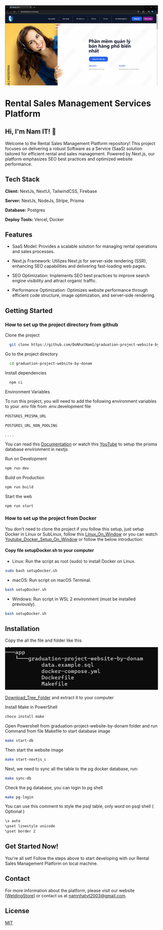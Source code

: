 ![Project Image](./Home_Screen.png)
# Rental Sales Management Services Platform
## Hi, I'm Nam IT! 👋
Welcome to the Rental Sales Management Platform repository! This project focuses on delivering a robust Software as a Service (SaaS) solution tailored for efficient rental and sales management. Powered by Next.js, our platform emphasizes SEO best practices and optimized website performance.

## Tech Stack

**Client:** NextJs, NextUi, TailwindCSS, Firebase

**Server:** NextJs, NodeJs, Stripe, Prisma

**Database:** Postgres


**Deploy Tools:** Vercel, Docker


## Features
- SaaS Model: Provides a scalable solution for managing rental operations and sales processes.

- Next.js Framework: Utilizes Next.js for server-side rendering (SSR), enhancing SEO capabilities and delivering fast-loading web pages.

- SEO Optimization: Implements SEO best practices to improve search engine visibility and attract organic traffic.

- Performance Optimization: Optimizes website performance through efficient code structure, image optimization, and server-side rendering.

## Getting Started

### How to set up the project directory from github

Clone the project

```bash
  git clone https://github.com/DoNhatNam1/graduation-project-website-by-donam.git
```

Go to the project directory

```bash
  cd graduation-project-website-by-donam
```

Install dependencies

```bash
  npm ci
```

Environment Variables

To run this project, you will need to add the following environment variables to your .env file from .env.development file

`POSTGRES_PRISMA_URL`

`POSTGRES_URL_NON_POOLING`

. . . .

You can read this [Documentation](https://www.prisma.io/docs/getting-started/setup-prisma/add-to-existing-project/relational-databases/connect-your-database-typescript-postgresql) or watch this [YouTube](https://www.youtube.com/watch?v=_ER9jHiylAo) to setup the prisma database environment in nextjs

Run on Development

```bash
npm run dev
```

Build on Production

```bash
npm run build
```

Start the web

```bash
npm run start
```

 ### How to set up the project from Docker

You don't need to clone the project if you follow this setup, just setup Docker in Linux or SubLinux, follow this [Linux_On_Window](https://www.howtogeek.com/744328/how-to-install-the-windows-subsystem-for-linux-on-windows-11/) or you can watch [Youtube_Docker_Setup_On_Window](https://www.youtube.com/watch?v=rATNU0Fr8zs) or follow the below introduction:

 #### Copy file setupDocker.sh to your computer

- Linux: Run the script as root (sudo) to install Docker on Linux.

```bash
sudo bash setupDocker.sh
```

- macOS: Run script on macOS Terminal.

```bash
bash setupDocker.sh
```

- Windows: Run script in WSL 2 environment (must be installed previously).

```bash
bash setupDocker.sh
```

## Installation

Copy the all the file and folder like this

![Docker_Tree](./tree_docker.png)

<a 
href="https://git-link.vercel.app/api/download?url=https%3A%2F%2Fgithub.com%2FDoNhatNam1%2Fapp%2Ftree%2Fmain%2Fgraduation-project-website-by-donam" download>Download_Tree_Folder</a> and extract it to your computer

Install Make in PowerShell

```bash
choco install make
```

Open Powershell from graduation-project-website-by-donam folder and run Command from file Makefile to start database image

```bash
make start-db
```

Then start the website image

```bash
make start-nextjs_c
```

Next, we need to sync all the table to the pg docker database, run: 

```bash
make sync-db
```

Check the pg database, you can login to pg shell 

```bash
make pg-login
```

You can use this comment to style the psql table, only word on psql shell ( Optional )

```bash
\x auto
\pset linestyle unicode
\pset border 2
```




## Get Started Now!
You're all set! Follow the steps above to start developing with our Rental Sales Management Platform on local machine.

## Contact
For more information about the platform, please visit our website [[WeldingStore](https://webweldingstores.vercel.app/)] or contact us at namnhatvt2003@gmail.com.

## License

[MIT](https://choosealicense.com/licenses/mit/)

